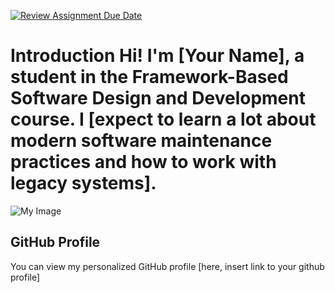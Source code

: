 [![Review Assignment Due Date](https://classroom.github.com/assets/deadline-readme-button-22041afd0340ce965d47ae6ef1cefeee28c7c493a6346c4f15d667ab976d596c.svg)](https://classroom.github.com/a/LQr4ft17)
# Introduction Hi! I'm [Your Name], a student in the Framework-Based Software Design and Development course. I [expect to learn a lot about modern software maintenance practices and how to work with legacy systems]. 

![My Image](image.jpg) <!-- Link to the uploaded image -->

## GitHub Profile 

You can view my personalized GitHub profile [here, insert link to your github profile]

